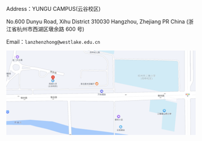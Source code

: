 Address：YUNGU CAMPUS(云谷校区)

No.600 Dunyu Road, Xihu District 310030 Hangzhou, Zhejiang PR China
(浙江省杭州市西湖区墩余路 600 号)

Email：`lanzhenzhong@westlake.edu.cn`

![图片](/image/address.png)
